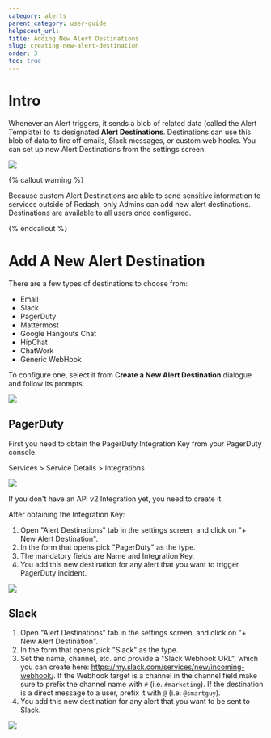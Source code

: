 ```yaml
---
category: alerts
parent_category: user-guide
helpscout_url: 
title: Adding New Alert Destinations
slug: creating-new-alert-destination
order: 3
toc: true
---
```


# Intro

Whenever an Alert triggers, it sends a blob of related data (called the Alert Template) to its designated **Alert Destinations**. Destinations can use this blob of data to fire off emails, Slack messages, or custom web hooks. You can set up new Alert Destinations from the settings screen. 

![](/assets/images/docs/gitbook/create-new-alert-destination.png) 

{% callout warning %}

Because custom Alert Destinations are able to send sensitive information to services outside of Redash, only Admins can add new alert destinations. Destinations are available to all users once configured.

{% endcallout %}

# Add A New Alert Destination

There are a few types of destinations to choose from:

* Email
* Slack
* PagerDuty
* Mattermost
* Google Hangouts Chat
* HipChat
* ChatWork
* Generic WebHook

To configure one, select it from **Create a New Alert Destination** dialogue and follow its prompts.

![](/assets/images/docs/gitbook/pick-a-destination.png)

## PagerDuty

First you need to obtain the PagerDuty Integration Key from your PagerDuty console.

Services > Service Details > Integrations  

![](/assets/images/docs/alerts/pagerduty-key-location.png)

If you don't have an API v2 Integration yet, you need to create it.

After obtaining the Integration Key:

1. Open "Alert Destinations" tab in the settings screen, and click on "+ New Alert Destination".
2. In the form that opens pick "PagerDuty" as the type.
3. The mandatory fields are Name and Integration Key.
4. You add this new destination for any alert that you want to trigger PagerDuty incident.

![](/assets/images/docs/gitbook/pagerduty.png)

## Slack

1. Open "Alert Destinations" tab in the settings screen, and click on "+ New Alert Destination".
2. In the form that opens pick "Slack" as the type.
3. Set the name, channel, etc. and provide a "Slack Webhook URL", which you can create here: <https://my.slack.com/services/new/incoming-webhook/>. If the Webhook target is a channel in the channel field make sure to prefix the channel name with `#` (i.e. `#marketing`). If the destination is a direct message to a user, prefix it with `@` (i.e. `@smartguy`).
4. You add this new destination for any alert that you want to be sent to Slack.

![](/assets/images/docs/gitbook/slack-destination.png)
